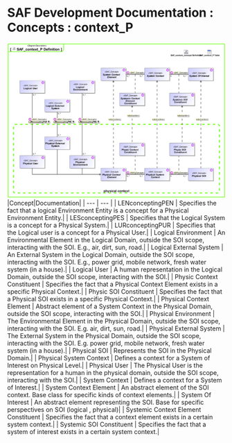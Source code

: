 # SAF Development Documentation : Concepts : context_P 
![SAF_context_P Definition.svg](./diagrams/SAF_context_P-Definition.svg)
|Concept|Documentation|
| --- | --- |
| LENconceptingPEN | Specifies the fact that a logical Environment Entity is a concept for a Physical Environment Entity.|
| LESconceptingPES | Specifies that the Logical System is a concept for a Physical System.|
| LURconceptingPUR | Specifies that the Logical user is a concept for a Physical User.|
| Logical Environment | An Environmental Element in the Logical Domain, outside the SOI scope, interacting with the SOI. E.g., air, dirt, sun, road.|
| Logical External System | An External System in the Logical Domain, outside the SOI scope, interacting with the SOI. E.g., power grid, mobile network, fresh water system (in a house).|
| Logical User | A human representation in the Logical Domain, outside the SOI scope, interacting with the SOI.|
| Physic Context Constituent | Specifies the fact that a Physical Context Element exists in a specific Physical Context.|
| Physic SOI Constituent | Specifies the fact that a Physical SOI exists in a specific Physical Context.|
| Physical Context Element | Abstract element of a System Context  in the Physical Domain, outside the SOI scope, interacting with the SOI.|
| Physical Environment | The Environmental Element in the Physical Domain, outside the SOI scope, interacting with the SOI. E.g. air, dirt, sun, road.|
| Physical External System | The External System in the Physical Domain, outside the SOI scope, interacting with the SOI. E.g. power grid, mobile network, fresh water system (in a house).|
| Physical SOI | Represents the SOI in the Physical Domain.|
| Physical System Context | Defines a context for a System of Interest on Physical Level.|
| Physical User | The Physical User is the representation for a human in the physical domain, outside the SOI scope, interacting with the SOI.|
| System Context | Defines a context for a System of Interest.|
| System Context Element | An abstract element of the SOI context. Base class for specific kinds of context elements.|
| System Of Interest | An abstract element representing the SOI. Base for specific perspectives on SOI (logical , physical)|
| Systemic Context Element Constituent | Specifies the fact that a context element exists in a certain system context.|
| Systemic SOI Constituent | Specifies the fact that a system of interest exists in a certain system context.|
